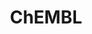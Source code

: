 ---
bigquery: https://console.cloud.google.com/bigquery?p=patents-public-data&d=ebi_chembl&page=dataset
citation: '"The ChEMBL database in 2017." Anna Gaulton, Anne Hersey, Michał Nowotka,
  A Patrícia Bento, Jon Chambers, David Mendez, Prudence Mutowo, Francis Atkinson,
  Louisa J Bellis, Elena Cibrián-Uhalte, Mark Davies, Nathan Dedman, Anneli Karlsson,
  María Paula Magariños, John P Overington, George Papadatos, Ines Smit, Andrew R
  Leach Nucleic acids Research (2017) 45 (Database Issue), D945-D954'
contributors: European Bioinformatics Institute
cost: None
description: ChEMBL Data is a manually curated database of small molecules used in
  drug discovery, including information about existing patented drugs.
documentation: 'schema: https://www.ebi.ac.uk/chembl/db_schema


  '
last_edit: 04/05/2022, 22:26:25
location: https://console.cloud.google.com/marketplace/product/google_patents_public_datasets/chembl
maintained_by: EMBL-EBI, an outstation of European Molecular Biology Laboratory
related_publications: '

  ChEMBL: towards direct deposition of bioassay data.


  Mendez D, Gaulton A, Bento AP, Chambers J, De Veij M, Félix E, Magariños MP, Mosquera
  JF, Mutowo P, Nowotka M, Gordillo-Marañón M, Hunter F, Junco L, Mugumbate G, Rodriguez-Lopez
  M, Atkinson F, Bosc N, Radoux CJ, Segura-Cabrera A, Hersey A, Leach AR.


  — Nucleic Acids Res. 2019; 47(D1):D930-D940. doi: 10.1093/nar/gky1075

  '
schema_fields:
- who_extra
- usan_stem_id
- tissue_id
- sei
- targcomp_id
- record_id
- db_version
- protclasssyn_id
- pathway_id
- qudt_units
- co_stem_id
- biocomp_id
- standard_upper_value
- source
- route
- chebi_par_id
- doc_id
- patent_no
- tid_fixed
- creation_date
- standard_inchi_key
- indref_id
- site_residues
- mc_target_name
- level3
- molregno
- assay_test_type
- mc_target_type
- ddd_admr
- therapeutic_flag
- tid
- hrac_code
- disease_efficacy
- authors
- standard_type
- delist_flag
- frac_code
- stem_class
- class_level
- withdrawn_reason
- num_alerts
- parent_go_id
- assay_cell_type
- class_type
- withdrawn_year
- parameter_type
- curated_by
- assay_tissue
- l1
- standard_text_value
- ad_type
- l4
- max_phase
- mol_frac_id
- last_page
- molecule_type
- pref_name
- cell_name
- updated_on
- volume
- type
- warning_year
- potential_duplicate
- mc_tax_id
- ref_type
- mutation
- pubmed_id
- patent_expire_date
- alert_name
- assay_category
- level4
- normal_range_min
- binding_site_comment
- efo_id
- src_compound_id
- cx_most_bpka
- publication_number
- le
- title
- subgroup
- comments
- alert_set_id
- value
- result_flag
- bao_endpoint
- assay_id
- dosed_ingredient
- enzyme_name
- doc_type
- published_relation
- bei
- ass_cls_map_id
- confidence_score
- cellosaurus_id
- standard_relation
- entity_type
- black_box_warning
- active_molregno
- site_id
- applicant_full_name
- mechanism_of_action
- bao_id
- path
- metabolite_record_id
- cell_source_organism
- accession
- standard_inchi
- actsm_id
- qed_weighted
- definition
- component_synonym
- warnref_id
- sequence_md5sum
- usan_stem_definition
- standard_value
- toid
- usan_stem
- formulation_id
- homologue
- acd_most_apka
- mechanism_comment
- substrate_record_id
- acd_logp
- assay_source
- enzyme_tid
- atc_code
- relationship_desc
- mec_id
- updated_by
- l2
- full_mwt
- patent_use_code
- molecular_mechanism
- major_class
- availability_type
- protein_class_desc
- downgraded
- doi
- ref_url
- published_value
- drug_substance_flag
- topical
- level2
- target_mapping
- chembl_id
- research_stem
- l6
- hrac_class_id
- hbd_lipinski
- max_phase_for_ind
- first_in_class
- compound_key
- cx_logp
- level1_description
- frac_class_id
- oc_id
- met_id
- synonyms
- submission_date
- num_lipinski_ro5_violations
- standard_units
- smid
- aidx
- level5
- uberon_id
- level3_description
- component_id
- compsyn_id
- comp_go_id
- ddd_id
- bao_format
- activity_id
- component_type
- mol_atc_id
- relationship
- parent_id
- domain_id
- strength
- syn_type
- src_id
- assay_class_id
- withdrawn_flag
- ap_id
- psa
- target_desc
- aspect
- text_value
- metref_id
- cidx
- hbd
- usan_year
- num_ro5_violations
- tax_id
- irac_class_id
- source_domain_id
- activity_count
- who_name
- mw_freebase
- prediction_method
- published_units
- chirality
- mc_target_accession
- l8
- domain_name
- mc_organism
- acd_most_bpka
- stat
- relationship_type
- cx_logd
- heavy_atoms
- predbind_id
- standard_flag
- domain_type
- parenteral
- set_name
- annotation
- variant_id
- db_source
- sitecomp_id
- year
- company
- first_page
- orig_description
- indication_class
- selectivity_comment
- comp_class_id
- ddd_units
- acd_logd
- polymer_flag
- tbl
- patent_id
- mesh_heading
- cell_id
- start_position
- pchembl_value
- go_id
- full_molformula
- warning_type
- nda_type
- l5
- label
- entity_id
- withdrawn_class
- site_name
- drugind_id
- efo_term
- ingredient
- warning_description
- hba_lipinski
- ridx
- mol_hrac_id
- cell_source_tax_id
- caloha_id
- upper_value
- short_name
- level4_description
- normal_range_max
- ro3_pass
- version
- innovator_company
- relation
- parent_molregno
- compd_id
- name
- drug_record_id
- res_stem_id
- last_active
- target_type
- assay_desc
- priority
- hba
- helm_notation
- canonical_smiles
- sequence
- warning_country
- alogp
- mecref_id
- cpd_str_alert_id
- stem
- src_assay_id
- abstract
- structure_type
- job_id
- inorganic_flag
- clo_id
- molecular_species
- confidence
- protein_class_synonym
- rtb
- previous_company
- oral
- bto_id
- met_comment
- data_validity_comment
- src_short_name
- prod_pat_id
- compound_name
- organism
- parent_type
- drug_product_flag
- first_approval
- as_id
- direct_interaction
- mol_irac_id
- lle
- end_position
- l7
- assay_subcellular_fraction
- cell_source_tissue
- rgid
- molsyn_id
- idx
- level2_description
- met_conversion
- mw_monoisotopic
- dosage_form
- natural_product
- level1
- irac_code
- log_id
- mesh_id
- country
- description
- targrel_id
- withdrawn_country
- prodrug
- product_id
- assay_tax_id
- l3
- std_act_id
- assay_organism
- usan_substem
- isoform
- domain_description
- units
- active_ingredient
- alert_id
- protein_class_id
- assay_strain
- uo_units
- assay_type
- warning_class
- ddd_value
- published_type
- status
- ddd_comment
- smarts
- issue
- cl_lincs_id
- aromatic_rings
- src_description
- approval_date
- cx_most_apka
- journal
- curation_comment
- action_type
- parameter_value
- cell_description
- warning_id
- assay_param_id
- ref_id
- species_group_flag
- related_tid
- activity_comment
- cell_ontology_id
- trade_name
- molfile
- pathway_key
shortname: chembl
tags:
- biotechnology
- health
- chemical
- bioinformatics
- medical
terms_of_use: CC BY-SA 3.0
title: ChEMBL
uuid: e232a192-965c-4ec9-904c-155b6dfe56c5
---